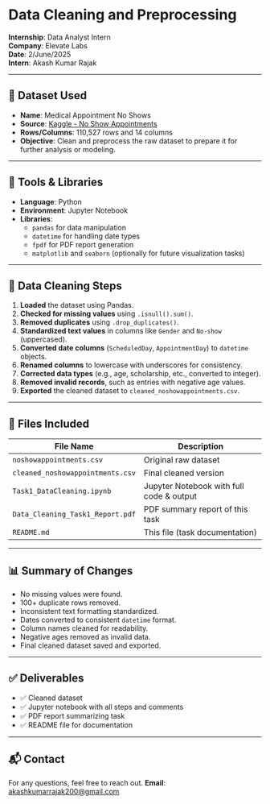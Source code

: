 # Data Cleaning and Preprocessing

**Internship**: Data Analyst Intern  
**Company**: Elevate Labs  
**Date**: 2/June/2025  
**Intern**: Akash Kumar Rajak

---

## 📄 Dataset Used

- **Name**: Medical Appointment No Shows  
- **Source**: [Kaggle - No Show Appointments](https://www.kaggle.com/datasets/joniarroba/noshowappointments)  
- **Rows/Columns**: 110,527 rows and 14 columns  
- **Objective**: Clean and preprocess the raw dataset to prepare it for further analysis or modeling.

---

## 🔧 Tools & Libraries

- **Language**: Python  
- **Environment**: Jupyter Notebook  
- **Libraries**:  
  - `pandas` for data manipulation  
  - `datetime` for handling date types  
  - `fpdf` for PDF report generation  
  - `matplotlib` and `seaborn` (optionally for future visualization tasks)

---

## 🧼 Data Cleaning Steps

1. **Loaded** the dataset using Pandas.
2. **Checked for missing values** using `.isnull().sum()`.
3. **Removed duplicates** using `.drop_duplicates()`.
4. **Standardized text values** in columns like `Gender` and `No-show` (uppercased).
5. **Converted date columns** (`ScheduledDay`, `AppointmentDay`) to `datetime` objects.
6. **Renamed columns** to lowercase with underscores for consistency.
7. **Corrected data types** (e.g., age, scholarship, etc., converted to integer).
8. **Removed invalid records**, such as entries with negative age values.
9. **Exported** the cleaned dataset to `cleaned_noshowappointments.csv`.

---

## 📁 Files Included

| File Name                          | Description                              |
|-----------------------------------|------------------------------------------|
| `noshowappointments.csv`          | Original raw dataset                     |
| `cleaned_noshowappointments.csv`  | Final cleaned version                    |
| `Task1_DataCleaning.ipynb`        | Jupyter Notebook with full code & output |
| `Data_Cleaning_Task1_Report.pdf`  | PDF summary report of this task          |
| `README.md`                       | This file (task documentation)           |

---

## 📊 Summary of Changes

- No missing values were found.
- 100+ duplicate rows removed.
- Inconsistent text formatting standardized.
- Dates converted to consistent `datetime` format.
- Column names cleaned for readability.
- Negative ages removed as invalid data.
- Final cleaned dataset saved and exported.

---

## ✅ Deliverables

- ✅ Cleaned dataset
- ✅ Jupyter notebook with all steps and comments
- ✅ PDF report summarizing task
- ✅ README file for documentation

---

## 📬 Contact

For any questions, feel free to reach out.
**Email**: akashkumarrajak200@gmail.com


